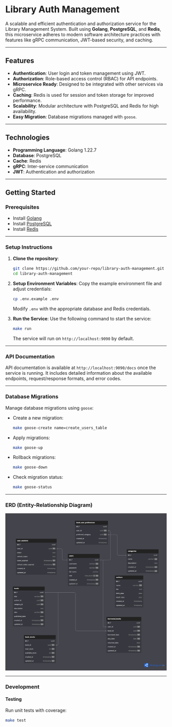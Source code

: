 # Library Auth Management

A scalable and efficient authentication and authorization service for the Library Management System. Built using **Golang**, **PostgreSQL**, and **Redis**, this microservice adheres to modern software architecture practices with features like gRPC communication, JWT-based security, and caching.

---

## Features

- **Authentication**: User login and token management using JWT.
- **Authorization**: Role-based access control (RBAC) for API endpoints.
- **Microservice Ready**: Designed to be integrated with other services via gRPC.
- **Caching**: Redis is used for session and token storage for improved performance.
- **Scalability**: Modular architecture with PostgreSQL and Redis for high availability.
- **Easy Migration**: Database migrations managed with `goose`.

---

## Technologies

- **Programming Language**: Golang 1.22.7
- **Database**: PostgreSQL
- **Cache**: Redis
- **gRPC**: Inter-service communication
- **JWT**: Authentication and authorization

---

## Getting Started

### Prerequisites

- Install [Golang](https://golang.org/dl/)
- Install [PostgreSQL](https://www.postgresql.org/download/)
- Install [Redis](https://redis.io/download)

---

### Setup Instructions

1. **Clone the repository**:
    ```bash
    git clone https://github.com/your-repo/library-auth-management.git
    cd library-auth-management
    ```

2. **Setup Environment Variables**:
    Copy the example environment file and adjust credentials:
    ```bash
    cp .env.example .env
    ```
    Modify `.env` with the appropriate database and Redis credentials.

3. **Run the Service**:
    Use the following command to start the service:
    ```bash
    make run
    ```
    The service will run on `http://localhost:9090` by default.

---

### API Documentation

API documentation is available at `http://localhost:9090/docs` once the service is running. It includes detailed information about the available endpoints, request/response formats, and error codes.

---

### Database Migrations

Manage database migrations using `goose`:

- Create a new migration:
    ```bash
    make goose-create name=create_users_table
    ```
- Apply migrations:
    ```bash
    make goose-up
    ```
- Rollback migrations:
    ```bash
    make goose-down
    ```
- Check migration status:
    ```bash
    make goose-status
    ```

---

### ERD (Entity-Relationship Diagram)

![ERD Diagram](./ERD/ERD.png)

---

### Development

#### Testing

Run unit tests with coverage:
```bash
make test
